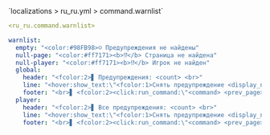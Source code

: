 <!--@include: @/parts/module/command/warnlist.md#title-->
<!--@include: @/parts/words.md#path--> `localizations > ru_ru.yml > command.warnlist`

<!--@include: @/parts/module/command/warnlist.md#explanation-->

<!--@include: @/parts/words.md#edit-->
```yaml
<ru_ru.command.warnlist>
```

<!--@include: @/parts/words.md#default-->
```yaml
warnlist:
  empty: "<color:#98FB98>☺ Предупреждения не найдены"
  null-page: "<color:#ff7171><b>⁉</b> Страница не найдена"
  null-player: "<color:#ff7171><b>⁉</b> Игрок не найден"
  global:
    header: "<fcolor:2>▋ Предупреждения: <count> <br>"
    line: "<hover:show_text:\"<fcolor:1>Снять предупреждение <display_name>\"><click:run_command:\"<command>\"><color:#ff7171>☒ <display_name></click></hover> <fcolor:1><hover:show_text:\"<fcolor:1>Айди: <id><br>Дата: <date><br>Время: <time><br>Модератор: <moderator><br>Причина: <reason>\">[ПОДРОБНЕЕ]</hover>"
    footer: "<br>▋ <fcolor:2><click:run_command:\"<command> <prev_page>\">←</click> <fcolor:1>Страница: <current_page>/<last_page> <fcolor:2><click:run_command:\"<command> <next_page>\">→"
  player:
    header: "<fcolor:2>▋ Все предупреждения: <count> <br>"
    line: "<hover:show_text:\"<fcolor:1>Снять предупреждение <display_name>\"><click:run_command:\"<command>\"><color:#ff7171>☒ <display_name></click></hover> <fcolor:1><hover:show_text:\"<fcolor:1>Айди: <id><br>Дата: <date><br>Время: <time><br>Модератор: <moderator><br>Причина: <reason>\">[ПОДРОБНЕЕ]</hover>"
    footer: "<br>▋ <fcolor:2><click:run_command:\"<command> <prev_page>\">←</click> <fcolor:1>Страница: <current_page>/<last_page> <fcolor:2><click:run_command:\"<command> <next_page>\">→"
```

<!--@include: @/parts/module/command/warnlist.md#parameters-->
<!--@include: @/parts/module/command/warnlist.md#localization-->

